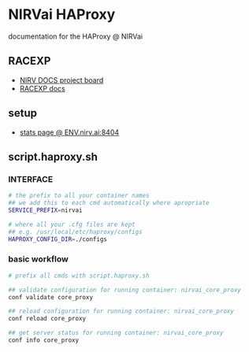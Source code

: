 # NIRVai HAProxy

documentation for the HAProxy @ NIRVai

## RACEXP

- [NIRV DOCS project board](https://github.com/orgs/nirv-ai/projects/6/views/1?filterQuery=repo%3A%22nirv-ai%2Fdocs%22)
- [RACEXP docs](https://github.com/noahehall/theBookOfNoah/blob/master/0current/architectural%20thinking/0racexp.md)

## setup

- [stats page @ ENV.nirv.ai:8404](https://dev.nirv.ai:8404)

## script.haproxy.sh

### INTERFACE

```sh
# the prefix to all your container names
## we add this to each cmd automatically where apropriate
SERVICE_PREFIX=nirvai

# where all your .cfg files are kept
## e.g. /usr/local/etc/haproxy/configs
HAPROXY_CONFIG_DIR=./configs

```

### basic workflow

```sh
# prefix all cmds with script.haproxy.sh

## validate configuration for running container: nirvai_core_proxy
conf validate core_proxy

## reload configuration for running container: nirvai_core_proxy
conf reload core_proxy

## get server status for running container: nirvai_core_proxy
conf info core_proxy
```
